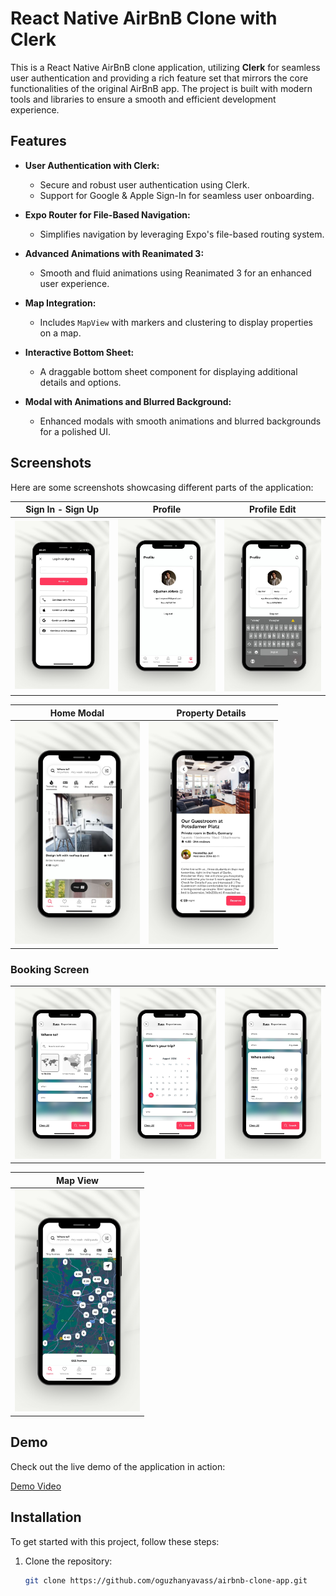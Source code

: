 ﻿# React Native AirBnB Clone with Clerk

This is a React Native AirBnB clone application, utilizing **Clerk** for seamless user authentication and providing a rich feature set that mirrors the core functionalities of the original AirBnB app. The project is built with modern tools and libraries to ensure a smooth and efficient development experience.

## Features

- **User Authentication with Clerk:**
  - Secure and robust user authentication using Clerk.
  - Support for Google & Apple Sign-In for seamless user onboarding.

- **Expo Router for File-Based Navigation:**
  - Simplifies navigation by leveraging Expo's file-based routing system.

- **Advanced Animations with Reanimated 3:**
  - Smooth and fluid animations using Reanimated 3 for an enhanced user experience.

- **Map Integration:**
  - Includes `MapView` with markers and clustering to display properties on a map.
  
- **Interactive Bottom Sheet:**
  - A draggable bottom sheet component for displaying additional details and options.

- **Modal with Animations and Blurred Background:**
  - Enhanced modals with smooth animations and blurred backgrounds for a polished UI.

## Screenshots

Here are some screenshots showcasing different parts of the application:

| Sign In - Sign Up | Profile | Profile Edit |
|-------------------|---------|--------------|
| <img src="./screenshots/1.jpg" alt="Sign In - Sign Up" style="width: 200px; height: auto;" /> | <img src="./screenshots/2.jpg" alt="Profile" style="width: 200px; height: auto;" /> | <img src="./screenshots/3.jpg" alt="Profile Edit" style="width: 200px; height: auto;" /> | <img src="./screenshots/4.jpg" alt="Profile Edit" style="width: 200px; height: auto;" /> |

| Home Modal | Property Details |
|------------|------------------|
| <img src="./screenshots/5.jpg" alt="Home Modal" style="width: 200px; height: auto;" /> | <img src="./screenshots/10.jpg" alt="Property Details" style="width: 200px; height: auto;" /> | <img src="./screenshots/11.jpg" alt="Property Details" style="width: 200px; height: auto;" /> |

### Booking Screen

<table>
  <tr>
    <td><img src="./screenshots/7.jpg" alt="Booking Screen 1" style="width: 200px; height: auto;" /></td>
    <td><img src="./screenshots/8.jpg" alt="Booking Screen 2" style="width: 200px; height: auto;" /></td>
    <td><img src="./screenshots/9.jpg" alt="Booking Screen 3" style="width: 200px; height: auto;" /></td>
  </tr>
</table>

| Map View |
|----------|
| <img src="./screenshots/6.jpg" alt="Map View" style="width: 200px; height: auto;" />

## Demo

Check out the live demo of the application in action:

[Demo Video](<a href=https://www.linkedin.com/feed/update/urn:li:activity:7233512069298352129/ />)

## Installation

To get started with this project, follow these steps:

1. Clone the repository:

   ```bash
   git clone https://github.com/oguzhanyavass/airbnb-clone-app.git
